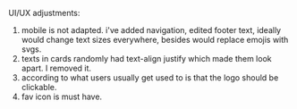 UI/UX adjustments:
1. mobile is not adapted. i've added navigation, edited footer text, ideally would change text sizes everywhere, besides would replace emojis with svgs.
2. texts in cards randomly had text-align justify which made them look apart. I removed it.
3. according to what users usually get used to is that the logo should be clickable. 
4. fav icon is must have. 

